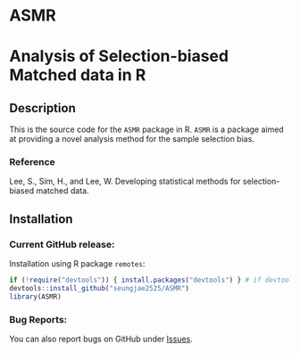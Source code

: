 # ASMR

# Analysis of Selection-biased Matched data in R

## Description
This is the source code for the `ASMR` package in R. 
`ASMR` is a package aimed at providing a novel analysis method for the sample selection bias.
 
### Reference
Lee, S., Sim, H., and Lee, W. Developing statistical methods for selection-biased matched data.


## Installation
### Current GitHub release:
Installation using R package `remotes`:

```r
if (!require("devtools")) { install.packages("devtools") } # if devtools not already installed
devtools::install_github("seungjae2525/ASMR")
library(ASMR)
```

### Bug Reports:
You can also report bugs on GitHub under [Issues](https://github.com/seungjae2525/ASMR/issues/).
